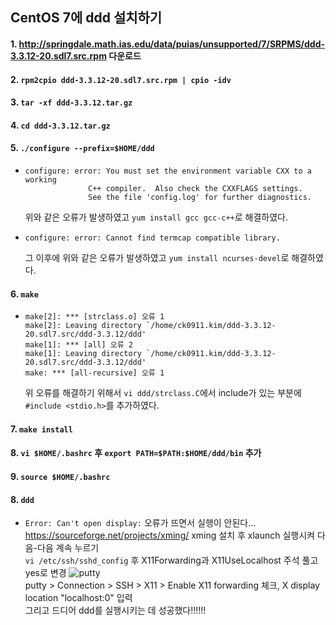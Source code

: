 ## CentOS 7에 ddd 설치하기
#### 1. http://springdale.math.ias.edu/data/puias/unsupported/7/SRPMS/ddd-3.3.12-20.sdl7.src.rpm 다운로드
#### 2. `rpm2cpio ddd-3.3.12-20.sdl7.src.rpm | cpio -idv`
#### 3. `tar -xf ddd-3.3.12.tar.gz`
#### 4. `cd ddd-3.3.12.tar.gz`
#### 5. `./configure --prefix=$HOME/ddd`
  * ```linux
    configure: error: You must set the environment variable CXX to a working 
                  C++ compiler.  Also check the CXXFLAGS settings.
                  See the file 'config.log' for further diagnostics.
    ```
    위와 같은 오류가 발생하였고 ```yum install gcc gcc-c++```로 해결하였다.
  * ```linux
    configure: error: Cannot find termcap compatible library.
    ```
    그 이후에 위와 같은 오류가 발생하였고 ```yum install ncurses-devel```로 해결하였다.
#### 6. `make`
  * ```linux
    make[2]: *** [strclass.o] 오류 1
    make[2]: Leaving directory `/home/ck0911.kim/ddd-3.3.12-20.sdl7.src/ddd-3.3.12/ddd'
    make[1]: *** [all] 오류 2
    make[1]: Leaving directory `/home/ck0911.kim/ddd-3.3.12-20.sdl7.src/ddd-3.3.12/ddd'
    make: *** [all-recursive] 오류 1
    ```
    위 오류를 해결하기 위해서 ```vi ddd/strclass.C```에서 include가 있는 부분에 ```#include <stdio.h>```를 추가하였다.
#### 7. `make install`
#### 8. `vi $HOME/.bashrc` 후 `export PATH=$PATH:$HOME/ddd/bin` 추가
#### 9. `source $HOME/.bashrc`
#### 8. `ddd`
  * ```Error: Can't open display:``` 오류가 뜨면서 실행이 안된다...  
    https://sourceforge.net/projects/xming/ xming 설치 후 xlaunch 실행시켜 다음-다음 계속 누르기  
    `vi /etc/ssh/sshd_config` 후 X11Forwarding과 X11UseLocalhost 주석 풀고 yes로 변경
    ![putty](https://1.bp.blogspot.com/-Xvyqf8xD9KQ/V6A2Isk2qjI/AAAAAAAAAiY/peAWXvcHO2YgkeOibRd4mW5mZhJX8s6qgCLcB/s1600/11.PNG)  
    putty > Connection > SSH > X11 > Enable X11 forwarding 체크, X display location "localhost:0" 입력  
    그리고 드디어 ddd를 실행시키는 데 성공했다!!!!!!

